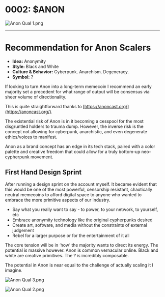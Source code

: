 # 0002: $ANON

![Anon Qual 1.png](0002%20$ANON%20143aaad2401680a48ae4dbf6a537603e/Anon_Qual_1.png)

---

# Recommendation for Anon Scalers

- **Idea:** Anonymity
- **Style:** Black and White
- **Culture & Behavior:** Cyberpunk. Anarchism. Degeneracy.
- **Symbol:** ?

If looking to turn Anon into a long-term memecoin I recommend an early majority set a precedent for what range of output will be consensus via sheer volume of directionality. 

This is quite straightforward thanks to [https://anoncast.org/](https://anoncast.org/). 

The existential risk of Anon is in it becoming a cesspool for the most disgruntled holders to trauma dump. However, the inverse risk is the concept not allowing for cyberpunk, anarchistic, and even degenerate ethics/voices to manifest. 

Anon as a brand concept has an edge in its tech stack, paired with a color palette and creative freedom that could allow for a truly bottom-up neo-cypherpunk movement. 

## First Hand Design Sprint

After running a design sprint on the account myself. It became evident that this would be one of the most powerful, censorship resistant, chaotically neutral memecoins to afford digital space to anyone who wanted to embrace the more primitive aspects of our industry. 

- Say what you really want to say - to power, to your network, to yourself, etc
- Embrace anonymity technology like the original cypherpunks desired
- Create art, software, and media without the constraints of external judgement
- Rebel for a larger purpose or for the entertainment of it all

The core tension will be in ‘how’ the majority wants to direct its energy. The potential is massive however. Anon is common vernacular online. Black and white are creative primitives. The ? is incredibly composable. 

The potential in Anon is near equal to the challenge of actually scaling it I imagine. 

![Anon Qual 3.png](0002%20$ANON%20143aaad2401680a48ae4dbf6a537603e/Anon_Qual_3.png)

![Anon Qual 2.png](0002%20$ANON%20143aaad2401680a48ae4dbf6a537603e/Anon_Qual_2.png)
